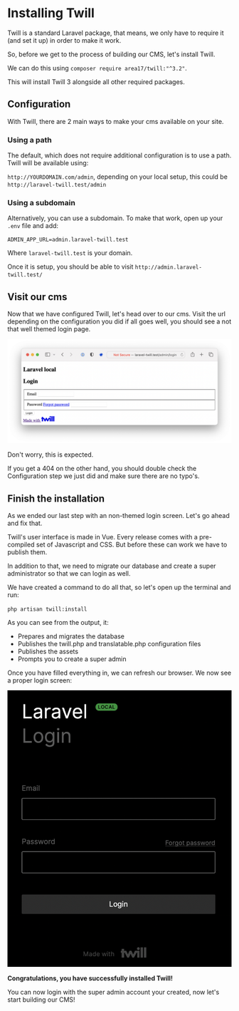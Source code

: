 # Installing Twill

Twill is a standard Laravel package, that means, we only have to require it (and set it up) in order to make it work.

So, before we get to the process of building our CMS, let's install Twill.

We can do this using `composer require area17/twill:"^3.2"`.

This will install Twill 3 alongside all other required packages.

## Configuration

With Twill, there are 2 main ways to make your cms available on your site.

### Using a path

The default, which does not require additional configuration is to use a path. Twill will be available using:

`http://YOURDOMAIN.com/admin`, depending on your local setup, this could be `http://laravel-twill.test/admin`

### Using a subdomain

Alternatively, you can use a subdomain. To make that work, open up your `.env` file and
add:

```
ADMIN_APP_URL=admin.laravel-twill.test
```

Where `laravel-twill.test` is your domain.

Once it is setup, you should be able to visit `http://admin.laravel-twill.test/`

## Visit our cms

Now that we have configured Twill, let's head over to our cms. Visit the url depending on the configuration you did if
all goes well, you should see a not that well themed login page.

![Twill login screen without assets](./assets/login.png)

Don't worry, this is expected.

If you get a 404 on the other hand, you should double check the Configuration step we just did and make sure there are
no typo's.

## Finish the installation

As we ended our last step with an non-themed login screen. Let's go ahead and fix that.

Twill's user interface is made in Vue. Every release comes with a pre-compiled set of Javascript and CSS. But before
these can work we have to publish them.

In addition to that, we need to migrate our database and create a super administrator so that we can login as well.

We have created a command to do all that, so let's open up the terminal and run:

`php artisan twill:install`

As you can see from the output, it:

- Prepares and migrates the database
- Publishes the twill.php and translatable.php configuration files
- Publishes the assets
- Prompts you to create a super admin

Once you have filled everything in, we can refresh our browser. We now see a proper login screen:

<!-- <div class="max-w-lg mx-auto"></div> -->
![login screen fixed](./assets/login-fixed.png)

**Congratulations, you have successfully installed Twill!**

You can now login with the super admin account your created, now let's start building our CMS!
